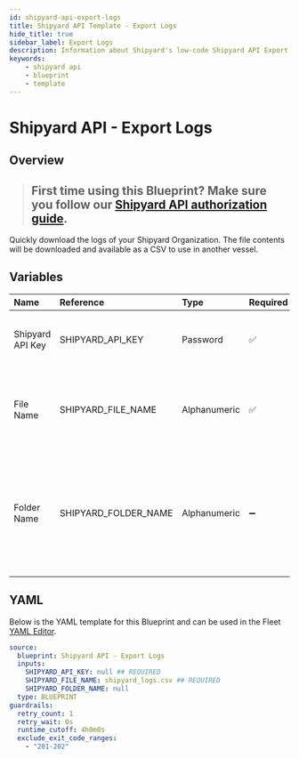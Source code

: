 ```yaml
---
id: shipyard-api-export-logs
title: Shipyard API Template - Export Logs
hide_title: true
sidebar_label: Export Logs
description: Information about Shipyard's low-code Shipyard API Export Logs blueprint. Quickly download all the Fleet and Vessel logs in your organization to a CSV file.
keywords:
    - shipyard api
    - blueprint
    - template
---
```


# Shipyard API - Export Logs

## Overview

> ## **First time using this Blueprint? Make sure you follow our [Shipyard API authorization guide](https://www.shipyardapp.com/docs/blueprint-library/shipyard-api/authorization/)**.

Quickly download the logs of your Shipyard Organization. The file contents will be downloaded and available as a CSV to use in another vessel.



## Variables

| Name | Reference | Type | Required | Default | Options | Description |
|:---|:---|:---|:---|:---|:---|:---|
| Shipyard API Key | SHIPYARD_API_KEY | Password | :white_check_mark: | - | - | The API key that Shipyard generated for you |
| File Name | SHIPYARD_FILE_NAME | Alphanumeric | :white_check_mark: | shipyard_logs.csv | - | The name of the csv file you would like the logs to be saved as. |
| Folder Name | SHIPYARD_FOLDER_NAME | Alphanumeric | :heavy_minus_sign: | - | - | The name of the folder where the logs will be downloaded to. If left blank, the file will be downloaded in the root directory |


## YAML

Below is the YAML template for this Blueprint and can be used in the Fleet [YAML Editor](../../reference/fleets.md#yaml-editor).

```yaml
source:
  blueprint: Shipyard API - Export Logs
  inputs:
    SHIPYARD_API_KEY: null ## REQUIRED
    SHIPYARD_FILE_NAME: shipyard_logs.csv ## REQUIRED
    SHIPYARD_FOLDER_NAME: null 
  type: BLUEPRINT
guardrails:
  retry_count: 1
  retry_wait: 0s
  runtime_cutoff: 4h0m0s
  exclude_exit_code_ranges:
    - "201-202"
```
